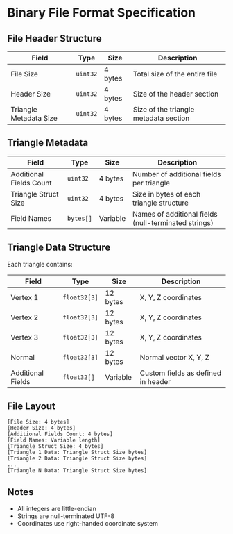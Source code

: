 # Binary File Format Specification

## File Header Structure

| Field | Type | Size | Description |
|-------|------|------|-------------|
| File Size | `uint32` | 4 bytes | Total size of the entire file |
| Header Size | `uint32` | 4 bytes | Size of the header section |
| Triangle Metadata Size | `uint32` | 4 bytes | Size of the triangle metadata section |

## Triangle Metadata

| Field | Type | Size | Description |
|-------|------|------|-------------|
| Additional Fields Count | `uint32` | 4 bytes | Number of additional fields per triangle |
| Triangle Struct Size | `uint32` | 4 bytes | Size in bytes of each triangle structure |
| Field Names | `bytes[]` | Variable | Names of additional fields (null-terminated strings) |

## Triangle Data Structure

Each triangle contains:

| Field | Type | Size | Description |
|-------|------|------|-------------|
| Vertex 1 | `float32[3]` | 12 bytes | X, Y, Z coordinates |
| Vertex 2 | `float32[3]` | 12 bytes | X, Y, Z coordinates |
| Vertex 3 | `float32[3]` | 12 bytes | X, Y, Z coordinates |
| Normal   | `float32[3]` | 12 bytes | Normal vector X, Y, Z |
| Additional Fields | `float32[]` | Variable | Custom fields as defined in header |

## File Layout

```
[File Size: 4 bytes]
[Header Size: 4 bytes]
[Additional Fields Count: 4 bytes]
[Field Names: Variable length]
[Triangle Struct Size: 4 bytes]
[Triangle 1 Data: Triangle Struct Size bytes]
[Triangle 2 Data: Triangle Struct Size bytes]
...
[Triangle N Data: Triangle Struct Size bytes]
```

## Notes

- All integers are little-endian
- Strings are null-terminated UTF-8
- Coordinates use right-handed coordinate system
